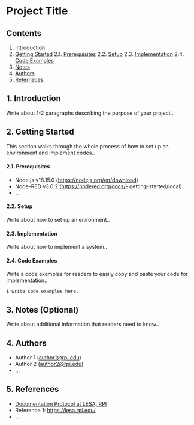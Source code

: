 # Project Title

## Contents
1. [Introduction](#introduction)
2. [Getting Started](#gettingStarted)
2.1. [Prerequisites](#prerequisites)
2.2. [Setup](#setup)
2.3. [Implementation](#implementation)
2.4. [Code Examples](#codeExamples)
3. [Notes](#notes)
4. [Authors](#authors)
5. [Referneces](#references)


<a name="introduction"></a>
## 1. Introduction
Write about 1-2 paragraphs describing the purpose of your project..

<a name="gettingStarted"></a>
## 2. Getting Started
This section walks through the whole process of how to set up an environment and implement codes..

<a name="prerequisites"></a>
#### 2.1. Prerequisites
- Node.js v18.15.0 (https://nodejs.org/en/download)
- Node-RED v3.0.2 (https://nodered.org/docs/- getting-started/local)
- ...

<a name="setup"></a>
#### 2.2. Setup
Write about how to set up an enironment..

<a name="implementation"></a>
#### 2.3. Implementation
Write about how to implement a system..

<a name="codeExamples"></a>
#### 2.4. Code Examples
Write a code examples for readers to easily copy and paste your code for implementation..

``` 
$ write code examples here..
```

<a name="notes"></a>
## 3. Notes (Optional)
Write about additional information that readers need to know..

<a name="authors"></a>
## 4. Authors
- Author 1 (author1@rpi.edu)
- Author 2 (author2@rpi.edu)
- ...

<a name="references"></a>
## 5. References
- [Documentation Protocol at LESA, RPI](/README.md)
- Reference 1: https://lesa.rpi.edu/
- ...